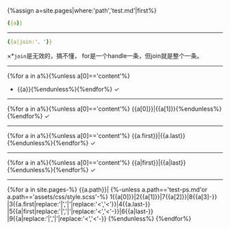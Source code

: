 {%assign a=site.pages|where:'path','test.md'|first%}
```yaml
{{a}}
```

---
```yaml
{{a|join:'、'}}
```
×*`join`是无效的，搞不懂，
for是一个handle一条，但join就是整个一条。

---
{%for a in a%}{%unless a[0]=='content'%}
- {{a}}{%endunless%}{%endfor%}
✓

---
{%for a in a%}{%unless a[0]=='content'%}
{{a[0]}}|{{a[1]}}{%endunless%}{%endfor%}
✓

---
{%for a in a%}{%unless a[0]=='content'%}
{{a.first}}|{{a.last}}{%endunless%}{%endfor%}
✓

---
{%for a in a%}{%unless a[0]=='content'%}
{{a|first}}|{{a|last}}{%endunless%}{%endfor%}
✓

---

{%for a in site.pages-%}
{{a.path}}|
{%-unless a.path=='test-ps.md'or a.path=='assets/css/style.scss'-%}
1{{a[0]}}|2{{a[1]}}|7{{a[2]}}|8{{a[3]-}}
|3{{a.first|replace:'|','&vert;'|replace:'<','&lt;'}}|4{{a.last-}}
|5{{a|first|replace:'|','&vert;'|replace:'<','&lt;'-}}|6{{a|last-}}
|9{{a|replace:'|','&vert;'|replace:'<','&lt;'-}}
{%endunless%}
{%endfor%}

